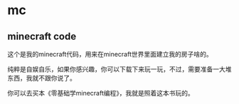 # mc
minecraft code 
------------

这个是我的minecraft代码，用来在minecraft世界里面建立我的房子啥的。

纯粹是自娱自乐，如果你感兴趣，你可以下载下来玩一玩，不过，需要准备一大堆东西，我就不跟你说了。

你可以去买本《零基础学minecraft编程》，我就是照着这本书玩的。

